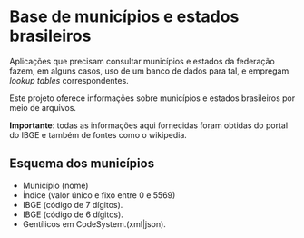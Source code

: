 # Base de municípios e estados brasileiros

Aplicações que precisam consultar municípios e estados
da federação fazem, em alguns casos, uso de um banco de
dados para tal, e empregam _lookup tables_ correspondentes.

Este projeto oferece informações sobre municípios e estados
brasileiros por meio de arquivos.

**Importante**: todas as informações
aqui fornecidas foram obtidas do portal do IBGE e também
de fontes como o wikipedia.

## Esquema dos municípios

- Município (nome)
- Índice (valor único e fixo entre 0 e 5569)
- IBGE (código de 7 dígitos).
- IBGE (código de 6 dígitos).
- Gentílicos em CodeSystem.(xml|json).
